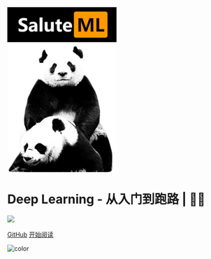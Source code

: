 <img src="https://raw.githubusercontent.com/sanmaomashi/Salute_MachineLearning/main/img/1.jpg" width = "250" alt="Salute_MachineLearning" align=center />

<h1><B>Deep Learning - 从入门到跑路 | 🚴‍♂️ </B></h1>

<img src="https://img.shields.io/github/repo-size/sanmaomashi/Salute_MachineLearning.svg?label=Repo%20size&style=flat-square" height="20">
<img src="https://img.shields.io/badge/License-Apache%202.0-purple" data-origin="https://img.shields.io/badge/License-Apache%202.0-blue" alt="">


[GitHub](https://github.com/sanmaomashi/Salute_MachineLearning)
[开始阅读](/README.md)


<!-- 背景色 -->
![color](#fff)



